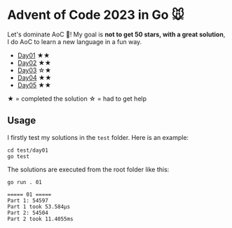 # Advent of Code 2023 in Go 🐭

Let's dominate AoC 🎄! My goal is **not to get 50 stars, with a great solution**, I do AoC to learn a new language in a fun way.

- [Day01](./solution/day01) ★★
- [Day02](./solution/day02) ★★
- [Day03](./solution/day03) ☆★
- [Day04](./solution/day04) ★★
- [Day05](./solution/day05) ★★

★ = completed the solution
☆ = had to get help

## Usage

I firstly test my solutions in the `test` folder. Here is an example:

```shell
cd test/day01 
go test
```

The solutions are executed from the root folder like this:

```shell
go run . 01
```

```
===== 01 =====
Part 1: 54597
Part 1 took 53.584µs
Part 2: 54504
Part 2 took 11.4055ms
```

